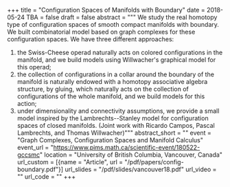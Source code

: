 +++
title = "Configuration Spaces of Manifolds with Boundary"
date = 2018-05-24
TBA = false
draft = false
abstract = """
We study the real homotopy type of configuration spaces of smooth compact manifolds with boundary. We built combinatorial model based on graph complexes for these configuration spaces. We have three different approaches:
1. the Swiss-Cheese operad naturally acts on colored configurations in the manifold, and we build models using Willwacher's graphical model for this operad;
1. the collection of configurations in a collar around the boundary of the manifold is naturally endowed with a homotopy associative algebra structure, by gluing, which naturally acts on the collection of configurations of the whole manifold, and we build models for this action;
3. under dimensionality and connectivity assumptions, we provide a small model inspired by the Lambrechts--Stanley model for configuration spaces of closed manifolds.
(Joint work with Ricardo Campos, Pascal Lambrechts, and Thomas Willwacher)"""
abstract_short = ""
event = "Graph Complexes, Configuration Spaces and Manifold Calculus"
event_url = "https://www.pims.math.ca/scientific-event/180522-gccsmc"
location = "University of British Columbia, Vancouver, Canada"
url_custom = [{name = "Article", url = "/pdf/papers/config-boundary.pdf"}]
url_slides = "/pdf/slides/vancouver18.pdf"
url_video = ""
url_code = ""
+++
